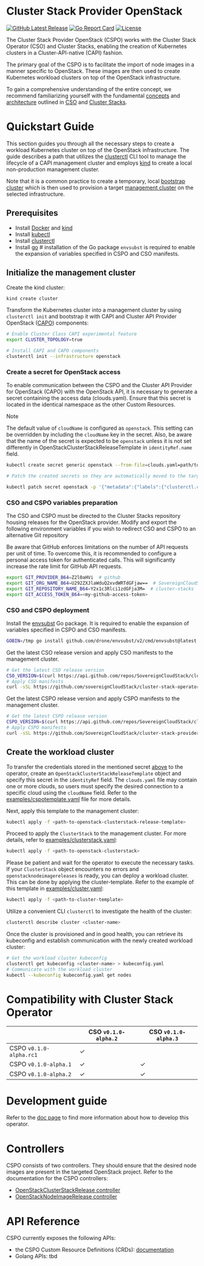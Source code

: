# Cluster Stack Provider OpenStack

[![GitHub Latest Release](https://img.shields.io/github/v/release/SovereignCloudStack/cluster-stack-provider-openstack?logo=github)](https://github.com/SovereignCloudStack/cluster-stack-provider-openstack/releases)
[![Go Report Card](https://goreportcard.com/badge/github.com/sovereignCloudStack/cluster-stack-provider-openstack)](https://goreportcard.com/report/github.com/sovereignCloudStack/cluster-stack-provider-openstack)
[![License](https://img.shields.io/badge/License-Apache%202.0-blue.svg)](https://opensource.org/licenses/Apache-2.0)

The Cluster Stack Provider OpenStack (CSPO) works with the Cluster Stack Operator (CSO) and Cluster Stacks, enabling the creation of Kubernetes clusters in a Cluster-API-native (CAPI) fashion.

The primary goal of the CSPO is to facilitate the import of node images in a manner specific to OpenStack. These images are then used to create Kubernetes workload clusters on top of the OpenStack infrastructure.

To gain a comprehensive understanding of the entire concept, we recommend familiarizing yourself with the fundamental [concepts](https://github.com/SovereignCloudStack/cluster-stack-operator/blob/main/docs/concept.md) and [architecture](https://github.com/SovereignCloudStack/cluster-stack-operator/blob/main/docs/architecture/overview.md) outlined in [CSO](https://github.com/SovereignCloudStack/cluster-stack-operator/blob/main/README.md) and [Cluster Stacks](https://github.com/SovereignCloudStack/cluster-stacks/blob/main/README.md).

# Quickstart Guide

This section guides you through all the necessary steps to create a workload Kubernetes cluster on top of the OpenStack infrastructure. The guide describes a path that utilizes the [clusterctl] CLI tool to manage the lifecycle of a CAPI management cluster and employs [kind] to create a local non-production management cluster.

Note that it is a common practice to create a temporary, local [bootstrap cluster](https://cluster-api.sigs.k8s.io/reference/glossary#bootstrap-cluster) which is then used to provision a target [management cluster](https://cluster-api.sigs.k8s.io/reference/glossary#management-cluster) on the selected infrastructure.

## Prerequisites

- Install [Docker] and [kind]
- Install [kubectl]
- Install [clusterctl]
- Install [go]  # installation of the Go package `envsubst` is required to enable the expansion of variables specified in CSPO and CSO manifests.

## Initialize the management cluster

Create the kind cluster:

```bash
kind create cluster
```

Transform the Kubernetes cluster into a management cluster by using `clusterctl init` and bootstrap it with CAPI and Cluster API Provider OpenStack ([CAPO]) components:

```bash
# Enable Cluster Class CAPI experimental feature
export CLUSTER_TOPOLOGY=true

# Install CAPI and CAPO components
clusterctl init --infrastructure openstack
```

### Create a secret for OpenStack access

To enable communication between the CSPO and the Cluster API Provider for OpenStack (CAPO) with the OpenStack API, it is necessary to generate a secret containing the access data (clouds.yaml).
Ensure that this secret is located in the identical namespace as the other Custom Resources.

> [!NOTE]  
> The default value of `cloudName` is configured as `openstack`. This setting can be overridden by including the `cloudName` key in the secret. Also, be aware that the name of the secret is expected to be `openstack` unless it is not set differently in OpenStackClusterStackReleaseTemplate in `identityRef.name` field.

```bash
kubectl create secret generic openstack --from-file=clouds.yaml=path/to/clouds.yaml

# Patch the created secrets so they are automatically moved to the target cluster later.

kubectl patch secret openstack -p '{"metadata":{"labels":{"clusterctl.cluster.x-k8s.io/move":""}}}'
```

### CSO and CSPO variables preparation

The CSO and CSPO must be directed to the Cluster Stacks repository housing releases for the OpenStack provider.
Modify and export the following environment variables if you wish to redirect CSO and CSPO to an alternative Git repository

Be aware that GitHub enforces limitations on the number of API requests per unit of time. To overcome this,
it is recommended to configure a personal access token for authenticated calls. This will significantly increase the rate limit for GitHub API requests.

```bash
export GIT_PROVIDER_B64=Z2l0aHVi  # github
export GIT_ORG_NAME_B64=U292ZXJlaWduQ2xvdWRTdGFjaw==  # SovereignCloudStack
export GIT_REPOSITORY_NAME_B64=Y2x1c3Rlci1zdGFja3M=  # cluster-stacks
export GIT_ACCESS_TOKEN_B64=<my-github-access-token>
```

### CSO and CSPO deployment

Install the [envsubst] Go package. It is required to enable the expansion of variables specified in CSPO and CSO manifests.

```bash
GOBIN=/tmp go install github.com/drone/envsubst/v2/cmd/envsubst@latest
```

Get the latest CSO release version and apply CSO manifests to the management cluster.

```bash
# Get the latest CSO release version
CSO_VERSION=$(curl https://api.github.com/repos/SovereignCloudStack/cluster-stack-operator/releases/latest -s | jq .name -r)
# Apply CSO manifests
curl -sSL https://github.com/sovereignCloudStack/cluster-stack-operator/releases/download/${CSO_VERSION}/cso-infrastructure-components.yaml | /tmp/envsubst | kubectl apply -f -
```

Get the latest CSPO release version and apply CSPO manifests to the management cluster.

```bash
# Get the latest CSPO release version
CSPO_VERSION=$(curl https://api.github.com/repos/SovereignCloudStack/cluster-stack-provider-openstack/releases/latest -s | jq .name -r)
# Apply CSPO manifests
curl -sSL https://github.com/SovereignCloudStack/cluster-stack-provider-openstack/releases/download/${CSPO_VERSION}/cspo-infrastructure-components.yaml | /tmp/envsubst | kubectl apply -f -
```

## Create the workload cluster

To transfer the credentials stored in the mentioned secret [above](#create-a-secret-for-openstack-access) to the operator,
create an `OpenStackClusterStackReleaseTemplate` object and specify this secret in the `identityRef` field.
The `clouds.yaml` file may contain one or more clouds, so users must specify the desired connection to a specific cloud using the `cloudName` field.
Refer to the [examples/cspotemplate.yaml](./examples/cspotemplate.yaml) file for more details.

Next, apply this template to the management cluster:

```bash
kubectl apply -f <path-to-openstack-clusterstack-release-template>
```

Proceed to apply the `ClusterStack` to the management cluster. For more details, refer to [examples/clusterstack.yaml](./examples/clusterstack.yaml):

```bash
kubectl apply -f <path-to-openstack-clusterstack>
```

Please be patient and wait for the operator to execute the necessary tasks.
If your `ClusterStack` object encounters no errors and `openstacknodeimagereleases` is ready, you can deploy a workload cluster.
This can be done by applying the cluster-template.
Refer to the example of this template in [examples/cluster.yaml](./examples/cluster.yaml):

```bash
kubectl apply -f <path-to-cluster-template>
```

Utilize a convenient CLI `clusterctl` to investigate the health of the cluster:

```bash
clusterctl describe cluster <cluster-name>
```

Once the cluster is provisioned and in good health, you can retrieve its kubeconfig and establish communication with the newly created workload cluster:

```bash
# Get the workload cluster kubeconfig
clusterctl get kubeconfig <cluster-name> > kubeconfig.yaml
# Communicate with the workload cluster
kubectl --kubeconfig kubeconfig.yaml get nodes
```

# Compatibility with Cluster Stack Operator

|                         | CSO `v0.1.0-alpha.2` | CSO `v0.1.0-alpha.3` |
| ----------------------- | -------------------- | -------------------- |
| CSPO `v0.1.0-alpha.rc1` | ✓ |   |
| CSPO `v0.1.0-alpha.1`   | ✓ | ✓ |
| CSPO `v0.1.0-alpha.2`   | ✓ | ✓ |

# Development guide

Refer to the [doc page](./docs/develop.md) to find more information about how to develop this operator.

# Controllers

CSPO consists of two controllers. They should ensure that the desired node images are present in the targeted OpenStack project.
Refer to the documentation for the CSPO controllers:
- [OpenStackClusterStackRelease controller](./docs/openstackclusterstackrelease-controller.md)
- [OpenStackNodeImageRelease controller](./docs/openstacknodeimagerelease-controller.md)

# API Reference

CSPO currently exposes the following APIs:
- the CSPO Custom Resource Definitions (CRDs): [documentation](https://doc.crds.dev/github.com/SovereignCloudStack/cluster-stack-provider-openstack)
- Golang APIs: tbd

<!-- links -->
[Docker]: https://www.docker.com/
[kind]: https://kind.sigs.k8s.io/
[kubectl]: https://kubernetes.io/docs/tasks/tools/install-kubectl/
[clusterctl]: https://cluster-api.sigs.k8s.io/user/quick-start.html#install-clusterctl
[CAPO]: https://github.com/kubernetes-sigs/cluster-api-provider-openstack
[go]: https://go.dev/doc/install
[envsubst]: https://github.com/drone/envsubst
